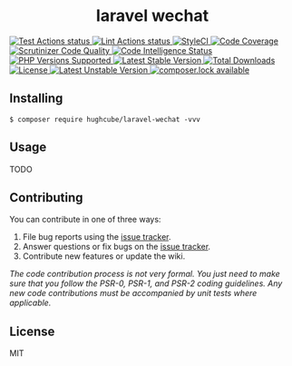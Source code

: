 <h1 align="center"> laravel wechat </h1>

<p>
    <a href="https://github.com/hughcube-php/laravel-wechat/actions?query=workflow%3ATest">
        <img src="https://github.com/hughcube-php/laravel-wechat/workflows/Test/badge.svg" alt="Test Actions status">
    </a>
    <a href="https://github.com/hughcube-php/laravel-wechat/actions?query=workflow%3ALint">
        <img src="https://github.com/hughcube-php/laravel-wechat/workflows/Lint/badge.svg" alt="Lint Actions status">
    </a>
    <a href="https://styleci.io/repos/360221493">
        <img src="https://github.styleci.io/repos/360221493/shield?branch=master" alt="StyleCI">
    </a>
    <a href="https://scrutinizer-ci.com/g/hughcube-php/laravel-wechat/?branch=master">
        <img src="https://scrutinizer-ci.com/g/hughcube-php/laravel-wechat/badges/coverage.png?b=master" alt="Code Coverage">
    </a>
    <a href="https://scrutinizer-ci.com/g/hughcube-php/laravel-wechat/?branch=master">
        <img src="https://scrutinizer-ci.com/g/hughcube-php/laravel-wechat/badges/quality-score.png?b=master" alt="Scrutinizer Code Quality">
    </a> 
    <a href="https://scrutinizer-ci.com/g/hughcube-php/laravel-wechat/?branch=master">
        <img src="https://scrutinizer-ci.com/g/hughcube-php/laravel-wechat/badges/code-intelligence.svg?b=master" alt="Code Intelligence Status">
    </a>        
    <a href="https://github.com/hughcube-php/laravel-wechat">
        <img src="https://img.shields.io/badge/php-%3E%3D%207.0-8892BF.svg" alt="PHP Versions Supported">
    </a>
    <a href="https://packagist.org/packages/hughcube/laravel-wechat">
        <img src="https://poser.pugx.org/hughcube-php/laravel-wechat/version" alt="Latest Stable Version">
    </a>
    <a href="https://packagist.org/packages/hughcube/laravel-wechat">
        <img src="https://poser.pugx.org/hughcube-php/laravel-wechat/downloads" alt="Total Downloads">
    </a>
    <a href="https://github.com/hughcube-php/laravel-wechat/blob/master/LICENSE">
        <img src="https://img.shields.io/badge/license-MIT-428f7e.svg" alt="License">
    </a>
    <a href="https://packagist.org/packages/hughcube/laravel-wechat">
        <img src="https://poser.pugx.org/hughcube-php/laravel-wechat/v/unstable" alt="Latest Unstable Version">
    </a>
    <a href="https://packagist.org/packages/hughcube/laravel-wechat">
        <img src="https://poser.pugx.org/hughcube-php/laravel-wechat/composerlock" alt="composer.lock available">
    </a>
</p>

## Installing

```shell
$ composer require hughcube/laravel-wechat -vvv
```

## Usage

TODO

## Contributing

You can contribute in one of three ways:

1. File bug reports using the [issue tracker](https://github.com/hughcube-php/package/issues).
2. Answer questions or fix bugs on the [issue tracker](https://github.com/hughcube-php/package/issues).
3. Contribute new features or update the wiki.

_The code contribution process is not very formal. You just need to make sure that you follow the PSR-0, PSR-1, and PSR-2 coding guidelines. Any new code contributions must be accompanied by unit tests where applicable._

## License

MIT